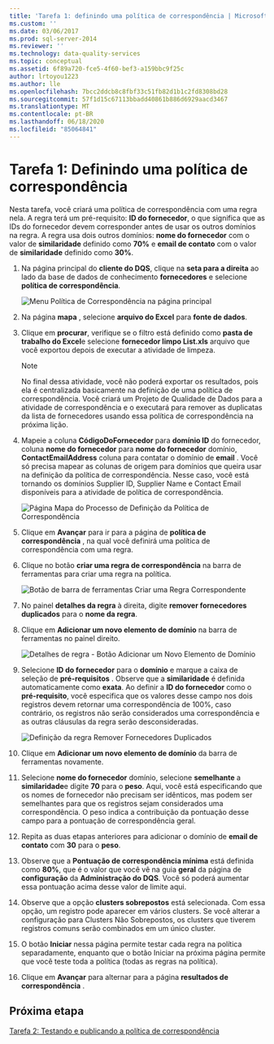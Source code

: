 ```yaml
---
title: 'Tarefa 1: definindo uma política de correspondência | Microsoft Docs'
ms.custom: ''
ms.date: 03/06/2017
ms.prod: sql-server-2014
ms.reviewer: ''
ms.technology: data-quality-services
ms.topic: conceptual
ms.assetid: 6f89a720-fce5-4f60-bef3-a159bbc9f25c
author: lrtoyou1223
ms.author: lle
ms.openlocfilehash: 7bcc2ddcb8c8fbf33c51fb82d1b1c2fd8308bd28
ms.sourcegitcommit: 57f1d15c67113bbadd40861b886d6929aacd3467
ms.translationtype: MT
ms.contentlocale: pt-BR
ms.lasthandoff: 06/18/2020
ms.locfileid: "85064841"
---
```

# <a name="task-1-defining-a-matching-policy"></a>Tarefa 1: Definindo uma política de correspondência
  Nesta tarefa, você criará uma política de correspondência com uma regra nela. A regra terá um pré-requisito: **ID do fornecedor**, o que significa que as IDs do fornecedor devem corresponder antes de usar os outros domínios na regra. A regra usa dois outros domínios: **nome do fornecedor** com o valor de **similaridade** definido como **70%** e **email de contato** com o valor de **similaridade** definido como **30%**.  
  
1.  Na página principal do **cliente do DQS**, clique na **seta para a direita** ao lado da base de dados de conhecimento **fornecedores** e selecione **política de correspondência**.  
  
     ![Menu Política de Correspondência na página principal](../../2014/tutorials/media/et-definingamatchingpolicy-01.jpg "Menu Política de Correspondência na página principal")  
  
2.  Na página **mapa** , selecione **arquivo do Excel** para **fonte de dados**.  
  
3.  Clique em **procurar**, verifique se o filtro está definido como **pasta de trabalho do Excel**e selecione **fornecedor limpo List.xls** arquivo que você exportou depois de executar a atividade de limpeza.  
  
    > [!NOTE]  
    >  No final dessa atividade, você não poderá exportar os resultados, pois ela é centralizada basicamente na definição de uma política de correspondência. Você criará um Projeto de Qualidade de Dados para a atividade de correspondência e o executará para remover as duplicatas da lista de fornecedores usando essa política de correspondência na próxima lição.  
  
4.  Mapeie a coluna **CódigoDoFornecedor** para **domínio ID** do fornecedor, coluna **nome do fornecedor** para **nome do fornecedor** domínio, **ContactEmailAddress** coluna para contatar o domínio de **email** . Você só precisa mapear as colunas de origem para domínios que queira usar na definição da política de correspondência. Nesse caso, você está tornando os domínios Supplier ID, Supplier Name e Contact Email disponíveis para a atividade de política de correspondência.  
  
     ![Página Mapa do Processo de Definição da Política de Correspondência](../../2014/tutorials/media/et-definingamatchingpolicy-02.jpg "Página Mapa do Processo de Definição da Política de Correspondência")  
  
5.  Clique em **Avançar** para ir para a página de **política de correspondência** , na qual você definirá uma política de correspondência com uma regra.  
  
6.  Clique no botão **criar uma regra de correspondência** na barra de ferramentas para criar uma regra na política.  
  
     ![Botão de barra de ferramentas Criar uma Regra Correspondente](../../2014/tutorials/media/et-definingamatchingpolicy-03.jpg "Botão de barra de ferramentas Criar uma Regra Correspondente")  
  
7.  No painel **detalhes da regra** à direita, digite **remover fornecedores duplicados** para o **nome da regra**.  
  
8.  Clique em **Adicionar um novo elemento de domínio** na barra de ferramentas no painel direito.  
  
     ![Detalhes de regra - Botão Adicionar um Novo Elemento de Domínio](../../2014/tutorials/media/et-definingamatchingpolicy-04.jpg "Detalhes de regra - Botão Adicionar um Novo Elemento de Domínio")  
  
9. Selecione **ID do fornecedor** para o **domínio** e marque a caixa de seleção de **pré-requisitos** . Observe que a **similaridade** é definida automaticamente como **exata**. Ao definir a **ID do fornecedor** como o **pré-requisito**, você especifica que os valores desse campo nos dois registros devem retornar uma correspondência de 100%, caso contrário, os registros não serão considerados uma correspondência e as outras cláusulas da regra serão desconsideradas.  
  
     ![Definição da regra Remover Fornecedores Duplicados](../../2014/tutorials/media/et-definingamatchingpolicy-05.jpg "Definição da regra Remover Fornecedores Duplicados")  
  
10. Clique em **Adicionar um novo elemento de domínio** da barra de ferramentas novamente.  
  
11. Selecione **nome do fornecedor** domínio, selecione **semelhante** a **similaridade**e digite **70** para o **peso**.  Aqui, você está especificando que os nomes de fornecedor não precisam ser idênticos, mas podem ser semelhantes para que os registros sejam considerados uma correspondência. O peso indica a contribuição da pontuação desse campo para a pontuação de correspondência geral.  
  
12. Repita as duas etapas anteriores para adicionar o domínio de **email de contato** com **30** para o **peso**.  
  
13. Observe que a **Pontuação de correspondência mínima** está definida como **80%**, que é o valor que você vê na guia **geral** da página de **configuração** da **Administração do DQS**. Você só poderá aumentar essa pontuação acima desse valor de limite aqui.  
  
14. Observe que a opção **clusters sobrepostos** está selecionada. Com essa opção, um registro pode aparecer em vários clusters. Se você alterar a configuração para Clusters Não Sobrepostos, os clusters que tiverem registros comuns serão combinados em um único cluster.  
  
15. O botão **Iniciar** nessa página permite testar cada regra na política separadamente, enquanto que o botão Iniciar na próxima página permite que você teste toda a política (todas as regras na política).  
  
16. Clique em **Avançar** para alternar para a página **resultados de correspondência** .  
  
## <a name="next-step"></a>Próxima etapa  
 [Tarefa 2: Testando e publicando a política de correspondência](../../2014/tutorials/task-2-testing-and-publishing-the-matching-policy.md)  
  
  
